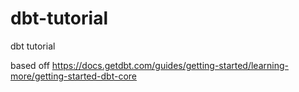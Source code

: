 # dbt-tutorial

dbt tutorial

based off <https://docs.getdbt.com/guides/getting-started/learning-more/getting-started-dbt-core>
